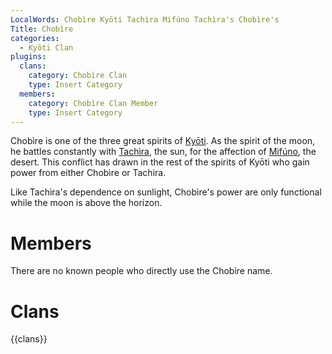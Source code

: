 ```yaml
---
LocalWords: Chobìre Kyōti Tachìra Mifúno Tachìra's Chobìre's
Title: Chobìre
categories:
  - Kyōti Clan
plugins:
  clans:
    category: Chobìre Clan
    type: Insert Category
  members:
    category: Chobìre Clan Member
    type: Insert Category
---
```


Chobìre is one of the three great spirits of [Kyōti](). As the spirit of the moon, he battles constantly with [Tachìra](), the sun, for the affection of [Mifúno](), the desert. This conflict has drawn in the rest of the spirits of Kyōti who gain power from either Chobìre or Tachira.

Like Tachìra's dependence on sunlight, Chobìre's power are only functional while the moon is above the horizon.

# Members

There are no known people who directly use the Chobìre name.

# Clans

{{clans}}
